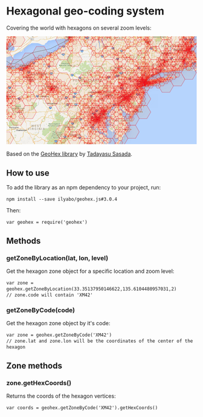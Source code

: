 # Hexagonal geo-coding system

Covering the world with hexagons on several zoom levels:
    
![example](doc/east-coast.png)



Based on the [GeoHex library](http://www.geohex.org/) by [Tadayasu Sasada](https://twitter.com/sa2da).


## How to use

To add the library as an npm dependency to your project, run:

    npm install --save ilyabo/geohex.js#3.0.4
    

Then:

    var geohex = require('geohex')
    
    
## Methods

 
### getZoneByLocation(lat, lon, level)

Get the hexagon zone object for a specific location and zoom level: 
    
    
    var zone = geohex.getZoneByLocation(33.35137950146622,135.6104480957031,2)
    // zone.code will contain 'XM42'
  
  
### getZoneByCode(code)  

Get the hexagon zone object by it's code:
        
    var zone = geohex.getZoneByCode('XM42')
    // zone.lat and zone.lon will be the coordinates of the center of the hexagon
        
        
        
## Zone methods
        
### zone.getHexCoords()
       
Returns the coords of the hexagon vertices:
        
    var coords = geohex.getZoneByCode('XM42').getHexCoords()
